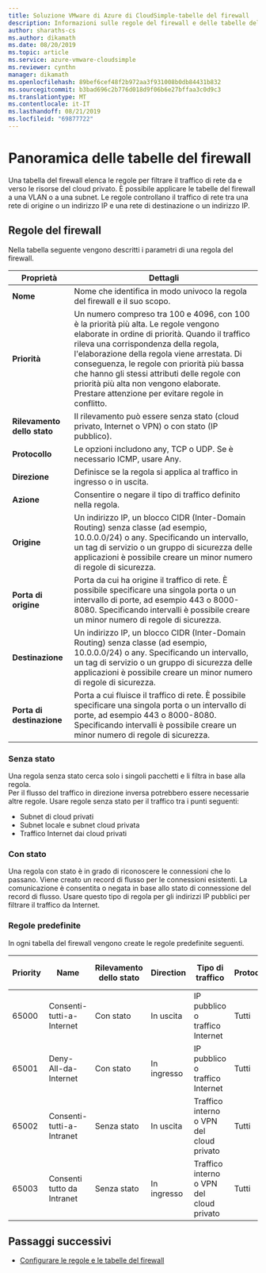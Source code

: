 ```yaml
---
title: Soluzione VMware di Azure di CloudSimple-tabelle del firewall
description: Informazioni sulle regole del firewall e delle tabelle del firewall del cloud privato CloudSimple.
author: sharaths-cs
ms.author: dikamath
ms.date: 08/20/2019
ms.topic: article
ms.service: azure-vmware-cloudsimple
ms.reviewer: cynthn
manager: dikamath
ms.openlocfilehash: 89bef6cef48f2b972aa3f931008b0db84431b832
ms.sourcegitcommit: b3bad696c2b776d018d9f06b6e27bffaa3c0d9c3
ms.translationtype: MT
ms.contentlocale: it-IT
ms.lasthandoff: 08/21/2019
ms.locfileid: "69877722"
---
```

# <a name="firewall-tables-overview"></a>Panoramica delle tabelle del firewall

Una tabella del firewall elenca le regole per filtrare il traffico di rete da e verso le risorse del cloud privato. È possibile applicare le tabelle del firewall a una VLAN o a una subnet. Le regole controllano il traffico di rete tra una rete di origine o un indirizzo IP e una rete di destinazione o un indirizzo IP.

## <a name="firewall-rules"></a>Regole del firewall

Nella tabella seguente vengono descritti i parametri di una regola del firewall.

| Proprietà | Dettagli |
| ---------| --------|
| **Nome** | Nome che identifica in modo univoco la regola del firewall e il suo scopo. |
| **Priorità** | Un numero compreso tra 100 e 4096, con 100 è la priorità più alta. Le regole vengono elaborate in ordine di priorità. Quando il traffico rileva una corrispondenza della regola, l'elaborazione della regola viene arrestata. Di conseguenza, le regole con priorità più bassa che hanno gli stessi attributi delle regole con priorità più alta non vengono elaborate.  Prestare attenzione per evitare regole in conflitto. |
| **Rilevamento dello stato** | Il rilevamento può essere senza stato (cloud privato, Internet o VPN) o con stato (IP pubblico).  |
| **Protocollo** | Le opzioni includono any, TCP o UDP. Se è necessario ICMP, usare Any. |
| **Direzione** | Definisce se la regola si applica al traffico in ingresso o in uscita. |
| **Azione** | Consentire o negare il tipo di traffico definito nella regola. |
| **Origine** | Un indirizzo IP, un blocco CIDR (Inter-Domain Routing) senza classe (ad esempio, 10.0.0.0/24) o any.  Specificando un intervallo, un tag di servizio o un gruppo di sicurezza delle applicazioni è possibile creare un minor numero di regole di sicurezza. |
| **Porta di origine** | Porta da cui ha origine il traffico di rete.  È possibile specificare una singola porta o un intervallo di porte, ad esempio 443 o 8000-8080. Specificando intervalli è possibile creare un minor numero di regole di sicurezza. |
| **Destinazione** | Un indirizzo IP, un blocco CIDR (Inter-Domain Routing) senza classe (ad esempio, 10.0.0.0/24) o any.  Specificando un intervallo, un tag di servizio o un gruppo di sicurezza delle applicazioni è possibile creare un minor numero di regole di sicurezza.  |
| **Porta di destinazione** | Porta a cui fluisce il traffico di rete.  È possibile specificare una singola porta o un intervallo di porte, ad esempio 443 o 8000-8080. Specificando intervalli è possibile creare un minor numero di regole di sicurezza.|

### <a name="stateless"></a>Senza stato

Una regola senza stato cerca solo i singoli pacchetti e li filtra in base alla regola.  
Per il flusso del traffico in direzione inversa potrebbero essere necessarie altre regole.  Usare regole senza stato per il traffico tra i punti seguenti:

* Subnet di cloud privati
* Subnet locale e subnet cloud privata
* Traffico Internet dai cloud privati

### <a name="stateful"></a>Con stato

 Una regola con stato è in grado di riconoscere le connessioni che lo passano. Viene creato un record di flusso per le connessioni esistenti. La comunicazione è consentita o negata in base allo stato di connessione del record di flusso.  Usare questo tipo di regola per gli indirizzi IP pubblici per filtrare il traffico da Internet.

### <a name="default-rules"></a>Regole predefinite

In ogni tabella del firewall vengono create le regole predefinite seguenti.

|Priority|Name|Rilevamento dello stato|Direction|Tipo di traffico|Protocol|Source|Porta di origine|Destination|Porta di destinazione|Azione|
|--------|----|--------------|---------|------------|--------|------|-----------|-----------|----------------|------|
|65000|Consenti-tutti-a-Internet|Con stato|In uscita|IP pubblico o traffico Internet|Tutti|Any|Any|Any|Any|Allow|
|65001|Deny-All-da-Internet|Con stato|In ingresso|IP pubblico o traffico Internet|Tutti|Any|Any|Any|Any|Nega|
|65002|Consenti-tutti-a-Intranet|Senza stato|In uscita|Traffico interno o VPN del cloud privato|Tutti|Any|Any|Any|Any|Allow|
|65003|Consenti tutto da Intranet|Senza stato|In ingresso|Traffico interno o VPN del cloud privato|Tutti|Any|Any|Any|Any|Allow|

## <a name="next-steps"></a>Passaggi successivi

* [Configurare le regole e le tabelle del firewall](firewall.md)
